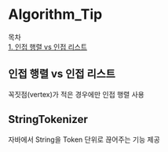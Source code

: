 # Algorithm_Tip

목차  
[1. 인접 행렬 vs 인접 리스트](#인접-행렬-vs-인접-리스트)

## 인접 행렬 vs 인접 리스트

꼭짓점(vertex)가 적은 경우에만 인접 행렬 사용


## StringTokenizer

자바에서 String을 Token 단위로 끊어주는 기능 제공  
